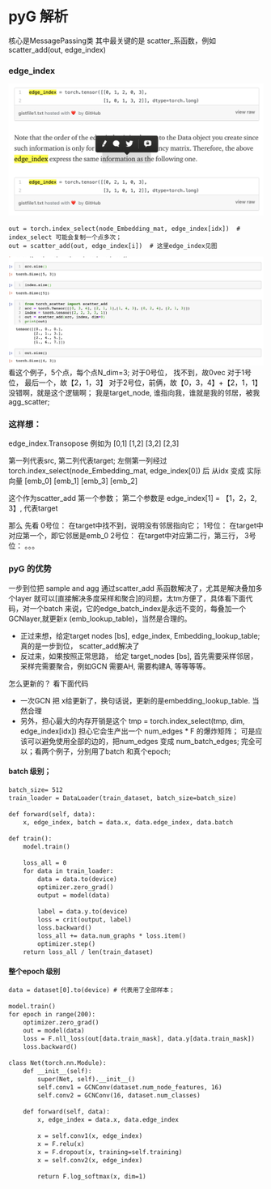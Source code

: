 # pyG 解析
核心是MessagePassing类
其中最关键的是 scatter_系函数，例如scatter_add(out, edge_index)  
### edge_index 
![pyg2](../pics/pyG_2.png)

	out = torch.index_select(node_Embedding_mat, edge_index[idx])  # index_select 可能会复制一个点多次；
	out = scatter_add(out, edge_index[i])  # 这里edge_index见图

![pyg1](../pics/pyG_1.png)
看这个例子，5个点，每个点N_dim=3;
对于0号位， 找不到，故0vec
对于1号位， 最后一个，故【2，1，3】
对于2号位，前俩，故【0，3，4】+【2，1，1】
没错啊，就是这个逻辑啊；
 我是target_node, 谁指向我，谁就是我的邻居，被我agg_scatter;


 ### 这样想：
 edge_index.Transopose 例如为 
 [0,1]
 [1,2]
 [3,2]
 [2,3]

 第一列代表src, 第二列代表target;
 左侧第一列经过 torch.index_select(node_Embedding_mat, edge_index[0]) 后
 从idx 变成 实际向量
 [emb_0]
 [emb_1]
 [emb_3]
 [emb_2]

 这个作为scatter_add 第一个参数；
 第二个参数是 edge_index[1] = 【1，2，2, 3】, 代表target

 那么 先看 
0号位： 在target中找不到，说明没有邻居指向它；
1号位： 在target中对应第一个，即它邻居是emb_0
2号位： 在target中对应第二行，第三行， 
3号位： 。。。



### pyG 的优势
一步到位把 sample and agg 通过scatter_add 系函数解决了，尤其是解决叠加多个layer 就可以[直接解决多度采样和聚合]的问题，太tm方便了，具体看下面代码，对一个batch 来说，它的edge_batch_index是永远不变的，每叠加一个GCNlayer,就更新x (emb_lookup_table)，当然是合理的。
- 正过来想，给定target nodes [bs], edge_index, Embedding_lookup_table; 真的是一步到位， scatter_add解决了
- 反过来，如果按照正常思路， 给定 target_nodes [bs], 首先需要采样邻居，采样完需要聚合，例如GCN 需要AH, 需要构建A, 等等等等。 

怎么更新的？
看下面代码
- 一次GCN 把 x给更新了，换句话说，更新的是embedding_lookup_table. 当然合理
- 另外，担心最大的内存开销是这个 tmp = torch.index_select(tmp, dim, edge_index[idx])
担心它会生产出一个 num_edges * F 的爆炸矩阵；
可是应该可以避免使用全部的边的，把num_edges 变成 num_batch_edges;
完全可以；看两个例子，分别用了batch 和真个epoch;

#### batch 级别；

	batch_size= 512
	train_loader = DataLoader(train_dataset, batch_size=batch_size)

    def forward(self, data):
        x, edge_index, batch = data.x, data.edge_index, data.batch

	def train():
	    model.train()

	    loss_all = 0
	    for data in train_loader:
	        data = data.to(device)
	        optimizer.zero_grad()
	        output = model(data)

	        label = data.y.to(device)
	        loss = crit(output, label)
	        loss.backward()
	        loss_all += data.num_graphs * loss.item()
	        optimizer.step()
	    return loss_all / len(train_dataset)

#### 整个epoch 级别

	data = dataset[0].to(device) # 代表用了全部样本；

	model.train()
	for epoch in range(200):
	    optimizer.zero_grad()
	    out = model(data)
	    loss = F.nll_loss(out[data.train_mask], data.y[data.train_mask])
	    loss.backward()

	class Net(torch.nn.Module):
	    def __init__(self):
	        super(Net, self).__init__()
	        self.conv1 = GCNConv(dataset.num_node_features, 16)
	        self.conv2 = GCNConv(16, dataset.num_classes)

	    def forward(self, data):
	        x, edge_index = data.x, data.edge_index

	        x = self.conv1(x, edge_index)
	        x = F.relu(x)
	        x = F.dropout(x, training=self.training)
	        x = self.conv2(x, edge_index)

	        return F.log_softmax(x, dim=1)